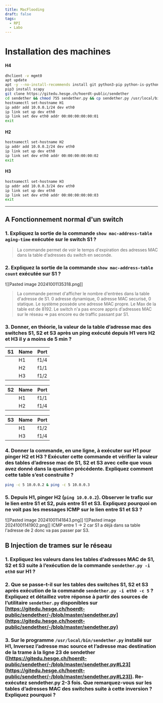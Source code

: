 ```yaml
---
title: MacFlooding
draft: false
tags:
  - RPI
  - Labo
---
```

# Installation des machines

#### H4
```bash
dhclient -v mgmt0
apt update
apt -y --no-install-recommends install git python3-pip python-is-python3 tcpreplay
pip3 install scapy
git clone https://gitedu.hesge.ch/hoerdt-public/sendether
cd sendether && chmod 755 sendether.py && cp sendether.py /usr/local/bin
hostnamectl set-hostname H1
ip addr add 10.0.0.1/24 dev eth0
ip link set up dev eth0
ip link set dev eth0 addr 00:00:00:00:00:01
exit
```

#### H2
```bash
hostnamectl set-hostname H2
ip addr add 10.0.0.2/24 dev eth0
ip link set up dev eth0
ip link set dev eth0 addr 00:00:00:00:00:02
exit
```

#### H3
```bash
hostnamectl set-hostname H3
ip addr add 10.0.0.3/24 dev eth0
ip link set up dev eth0
ip link set dev eth0 addr 00:00:00:00:00:03
exit
```

---
## A Fonctionnement normal d'un switch
### 1. Expliquez la sortie de la commande `show mac-address-table aging-time` exécutée sur le switch S1 ?

> La commande permet de voir le temps d'expiration des adresses MAC dans la table d'adresses du switch en seconde.

### 2. Expliquez la sortie de la commande `show mac-address-table count` exécutée sur S1 ?

![[Pasted image 20241001135318.png]]
>La commande permet d'afficher le nombre d'entrées dans la table d'adresse de S1.
>0 adresse dynamique, 0 adresse MAC securisé, 0 statique. Le système possède une adresse MAC propre.
>Le Max de la table est de 8192.
>Le switch n'a pas encore appris d'adresses MAC sur le réseau => pas encore eu de traffic passant par S1.

### 3. Donner, en théorie, la valeur de la table d’adresse mac des switches S1, S2 et S3 après un ping exécuté depuis H1 vers H2 et H3 il y a moins de 5 min ?

| S1  | Name | Port |
| --- | ---- | ---- |
|     | H1   | f1/4 |
|     | H2   | f1/1 |
|     | H3   | f1/2 |

| S2  | Name | Port |
| --- | ---- | ---- |
|     | H1   | f1/1 |
|     | H2   | f1/4 |

| S3  | Name | Port |
| --- | ---- | ---- |
|     | H1   | f1/2 |
|     | H3   | f1/4 |

### 4. Donner la commande, en une ligne, à exécuter sur H1 pour pinger H2 et H3 ? Exécuter cette commande et vérifier la valeur des tables d’adresse mac de S1, S2 et S3 avec celle que vous avez donné dans la question précédente. Expliquez comment cette table s’est construite ?

```bash
ping -c 5 10.0.0.2 & ping -c 5 10.0.0.3
```

### 5. Depuis H1, pinger H2 (`ping 10.0.0.2`). Observer le trafic sur le lien entre S1 et S2, puis entre S1 et S3. Expliquez pourquoi on ne voit pas les messages ICMP sur le lien entre S1 et S3 ?

![[Pasted image 20241001141843.png]]
![[Pasted image 20241001141902.png]]
ICMP entre 1 -> 2 car S1 a déjà dans sa table l'adresse de 2 donc va pas passer par S3.
## B Injection de trames sur le réseau
### 1. Expliquez les valeurs dans les tables d’adresses MAC de S1, S2 et S3 suite à l’exécution de la commande `sendether.py -i eth0` sur H1 ?
### 2. Que se passe-t-il sur les tables des switches S1, S2 et S3 après exécution de la commande `sendether.py -i eth0 -c 5` ? Expliquez et détaillez votre réponse à partir des sources de l’utilitaire `sendether.py` disponibles sur [https://gitedu.hesge.ch/hoerdt-public/sendether/-/blob/master/sendether.py](https://gitedu.hesge.ch/hoerdt-public/sendether/-/blob/master/sendether.py)
### 3. Sur le programme `/usr/local/bin/sendether.py` installé sur H1, Inversez l’adresse mac source et l’adresse mac destination de la trame à la ligne 23 de sendether ([https://gitedu.hesge.ch/hoerdt-public/sendether/-/blob/master/sendether.py#L23](https://gitedu.hesge.ch/hoerdt-public/sendether/-/blob/master/sendether.py#L23)). Re-exécutez sendether.py 2-3 fois. Que remarquez-vous sur les tables d’adresses MAC des switches suite à cette inversion ? Expliquez pourquoi ?

